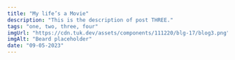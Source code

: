 ```yaml
---
title: "My life’s a Movie"
description: "This is the description of post THREE."
tags: "one, two, three, four"
imgUrl: "https://cdn.tuk.dev/assets/components/111220/blg-17/blog3.png"
imgAlt: "Beard placeholder"
date: "09-05-2023"
---
```

